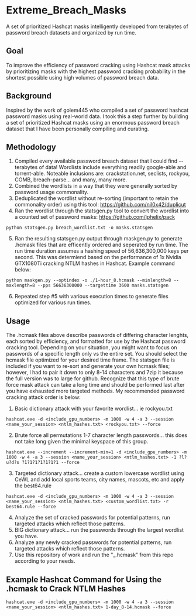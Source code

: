 # Extreme_Breach_Masks
A set of prioritized Hashcat masks intelligently developed from terabytes of password breach datasets and organized by run time.

## Goal
To improve the efficiency of password cracking using Hashcat mask attacks by prioritizing masks with the highest password cracking probability in the shortest possible using high volumes of password breach data.

## Background
Inspired by the work of golem445 who compiled a set of password hashcat password masks using real-world data. I took this a step further by building a set of prioritized Hashcat masks using an enormous password breach dataset that I have been personally compiling and curating.

## Methodology
1) Compiled every available password breach dataset that I could find -- terabytes of data!  Wordlists include everything readily google-able and torrent-able.  Noteable inclusions are: crackstation.net, seclists, rockyou, COMB, breach-parse... and many, many more.
2) Combined the wordlists in a way that they were generally sorted by password usage commonality.
3) Deduplicated the wordlist without re-sorting (important to retain the commonality order) using this tool: https://github.com/nil0x42/duplicut
4) Ran the wordlist through the statsgen.py tool to convert the wordlist into a counted set of password masks: https://github.com/iphelix/pack
```
python statsgen.py breach_wordlist.txt -o masks.statsgen
```
5) Ran the resulting statsgen.py output through maskgen.py to generate .hcmask files that are efficently ordered and seperated by run time. The run time duration assumes a hashing speed of 56,636,300,000 keys per second. This was determiend based on the performance of 1x Nvidia GTX1080Ti cracking NTLM hashes in Hashcat.  Example command below:
```
python maskgen.py --optindex -o ./1-hour_8.hcmask --minlength=8 --maxlength=8 --pps 56636300000 --targettime 3600 masks.statsgen
```
6) Repeated step #5 with various execution times to generate files optimized for various run times.

## Usage
The .hcmask files above describe passwords of differing character lenghts, each sorted by efficiency, and formatted for use by the Hashcat password cracking tool.  Depending on your situation, you might want to focus on passwords of a specific length only vs the entire set.  You should select the hcmask file optimized for your desired time frame.  The statsgen file is included if you want to re-sort and generate your own hcmask files; however, I had to pair it down to only 8-14 characters and 7zip it because the full version was to large for github.  Recognize that this type of brute force mask attack can take a long time and should be performed last after you have exhausted more targeted methods.  My recommended password cracking attack order is below:

1) Basic dictionary attack with your favorite wordlist... ie rockyou.txt
```
hashcat.exe -d <include_gpu_numbers> -m 1000 -w 4 -a 3 --session <name_your_session> <ntlm_hashes.txt> <rockyou.txt> --force
```
2) Brute force all permutations 1-7 character length passwords... this does not take long given the minimal keyspace of this group.
```
hashcat.exe --increment --increment-min=1 -d <include_gpu_numbers> -m 1000 -w 4 -a 3 --session <name_your_session> <ntlm_hashes.txt> -1 ?l?u?d?s ?1?1?1?1?1?1?1 --force
```
3) Targeted dictionary attack... create a custom lowercase wordlist using CeWL and add local sports teams, city names, mascots, etc and apply the best64.rule
```
hashcat.exe -d <include_gpu_numbers> -m 1000 -w 4 -a 3 --session <name_your_session> <ntlm_hashes.txt> <custom_wordlist.txt> -r best64.rule --force
```
4) Analyze the set of cracked passwords for potential patterns, run targeted attacks which reflect those patterns.
5) BIG dictionary attack... run the passwords through the largest wordlist you have.
6) Analyze any newly cracked passwords for potential patterns, run targeted attacks which reflect those patterns.
7) Use this repository of work and run the "<duration>_<character length>.hcmask" from this repo according to your needs.

## Example Hashcat Command for Using the .hcmask to Crack NTLM Hashes
```
hashcat.exe -d <include_gpu_numbers> -m 1000 -w 4 -a 3 --session <name_your_session> <ntlm_hashes.txt> 1-day_8-14.hcmask --force
```
